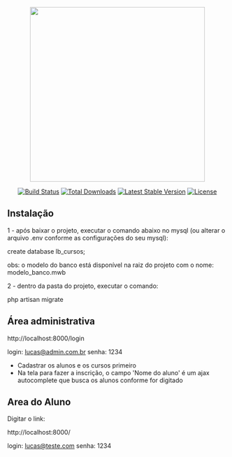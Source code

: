 <p align="center"><a href="https://laravel.com" target="_blank"><img src="https://raw.githubusercontent.com/laravel/art/master/logo-lockup/5%20SVG/2%20CMYK/1%20Full%20Color/laravel-logolockup-cmyk-red.svg" width="400"></a></p>

<p align="center">
<a href="https://travis-ci.org/laravel/framework"><img src="https://travis-ci.org/laravel/framework.svg" alt="Build Status"></a>
<a href="https://packagist.org/packages/laravel/framework"><img src="https://img.shields.io/packagist/dt/laravel/framework" alt="Total Downloads"></a>
<a href="https://packagist.org/packages/laravel/framework"><img src="https://img.shields.io/packagist/v/laravel/framework" alt="Latest Stable Version"></a>
<a href="https://packagist.org/packages/laravel/framework"><img src="https://img.shields.io/packagist/l/laravel/framework" alt="License"></a>
</p>

## Instalação

1 - após baixar o projeto, executar o comando abaixo no mysql (ou alterar o arquivo .env conforme as configurações do seu mysql):

create database lb_cursos;

obs: o modelo do banco está disponível na raiz do projeto com o nome: modelo_banco.mwb

2 - dentro da pasta do projeto, executar o comando:

php artisan migrate

## Área administrativa

http://localhost:8000/login

login: lucas@admin.com.br
senha: 1234

- Cadastrar os alunos e os cursos primeiro
- Na tela para fazer a inscrição, o campo 'Nome do aluno' é um ajax autocomplete que busca os alunos conforme for digitado

## Area do Aluno

Digitar o link:

http://localhost:8000/

login: lucas@teste.com
senha: 1234


